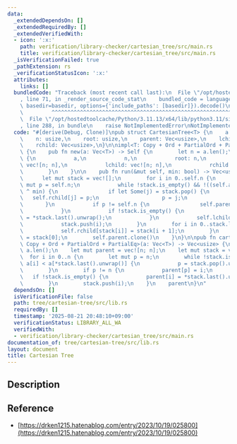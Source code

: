 ```yaml
---
data:
  _extendedDependsOn: []
  _extendedRequiredBy: []
  _extendedVerifiedWith:
  - icon: ':x:'
    path: verification/library-checker/cartesian_tree/src/main.rs
    title: verification/library-checker/cartesian_tree/src/main.rs
  _isVerificationFailed: true
  _pathExtension: rs
  _verificationStatusIcon: ':x:'
  attributes:
    links: []
  bundledCode: "Traceback (most recent call last):\n  File \"/opt/hostedtoolcache/Python/3.11.13/x64/lib/python3.11/site-packages/onlinejudge_verify/documentation/build.py\"\
    , line 71, in _render_source_code_stat\n    bundled_code = language.bundle(stat.path,\
    \ basedir=basedir, options={'include_paths': [basedir]}).decode()\n          \
    \         ^^^^^^^^^^^^^^^^^^^^^^^^^^^^^^^^^^^^^^^^^^^^^^^^^^^^^^^^^^^^^^^^^^^^^^^^^^^^^^^^^\n\
    \  File \"/opt/hostedtoolcache/Python/3.11.13/x64/lib/python3.11/site-packages/onlinejudge_verify/languages/rust.py\"\
    , line 288, in bundle\n    raise NotImplementedError\nNotImplementedError\n"
  code: "#[derive(Debug, Clone)]\npub struct CartesianTree<T> {\n    a: Vec<T>,\n\
    \    n: usize,\n    root: usize,\n    parent: Vec<usize>,\n    lchild: Vec<usize>,\n\
    \    rchild: Vec<usize>,\n}\n\nimpl<T: Copy + Ord + PartialOrd + PartialEq> CartesianTree<T>\
    \ {\n    pub fn new(a: Vec<T>) -> Self {\n        let n = a.len();\n        Self\
    \ {\n            a,\n            n,\n            root: n,\n            parent:\
    \ vec![n; n],\n            lchild: vec![n; n],\n            rchild: vec![n; n],\n\
    \        }\n    }\n\n    pub fn run(&mut self, min: bool) -> Vec<usize> {\n  \
    \      let mut stack = vec![];\n        for i in 0..self.n {\n            let\
    \ mut p = self.n;\n            while !stack.is_empty() && !((self.a[i] < self.a[*stack.last().unwrap()])\
    \ ^ min) {\n                if let Some(j) = stack.pop() {\n                 \
    \   self.rchild[j] = p;\n                    p = j;\n                }\n     \
    \       }\n            if p != self.n {\n                self.parent[p] = i;\n\
    \            }\n            if !stack.is_empty() {\n                self.parent[i]\
    \ = *stack.last().unwrap();\n            }\n            self.lchild[i] = p;\n\
    \            stack.push(i);\n        }\n        for i in 0..stack.len() - 1 {\n\
    \            self.rchild[stack[i]] = stack[i + 1];\n        }\n        self.root\
    \ = stack[0];\n        self.parent.clone()\n    }\n}\n\npub fn cartesian_tree<T:\
    \ Copy + Ord + PartialOrd + PartialEq>(a: Vec<T>) -> Vec<usize> {\n    let n =\
    \ a.len();\n    let mut parent = vec![n; n];\n    let mut stack = vec![];\n  \
    \  for i in 0..n {\n        let mut p = n;\n        while !stack.is_empty() &&\
    \ a[i] < a[*stack.last().unwrap()] {\n            p = stack.pop().unwrap();\n\
    \        }\n        if p != n {\n            parent[p] = i;\n        }\n     \
    \   if !stack.is_empty() {\n            parent[i] = *stack.last().unwrap();\n\
    \        }\n        stack.push(i);\n    }\n    parent\n}\n"
  dependsOn: []
  isVerificationFile: false
  path: tree/cartesian-tree/src/lib.rs
  requiredBy: []
  timestamp: '2025-08-21 20:48:10+09:00'
  verificationStatus: LIBRARY_ALL_WA
  verifiedWith:
  - verification/library-checker/cartesian_tree/src/main.rs
documentation_of: tree/cartesian-tree/src/lib.rs
layout: document
title: Cartesian Tree
---
```


## Description

## Reference
- [https://drken1215.hatenablog.com/entry/2023/10/19/025800](https://drken1215.hatenablog.com/entry/2023/10/19/025800)
